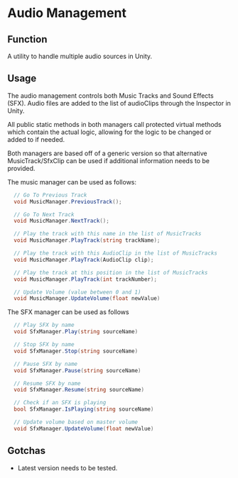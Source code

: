 # Audio Management
## Function
A utility to handle multiple audio sources in Unity.

## Usage
The audio management controls both Music Tracks and Sound Effects (SFX). Audio files are added to the list of audioClips through the Inspector in Unity.

All public static methods in both managers call protected virtual methods which contain the actual logic, allowing for the logic to be changed or added to if needed.

Both managers are based off of a generic version so that alternative MusicTrack/SfxClip can be used if additional information needs to be provided.

The music manager can be used as follows:
```c#
  // Go To Previous Track
  void MusicManager.PreviousTrack();

  // Go To Next Track
  void MusicManager.NextTrack();

  // Play the track with this name in the list of MusicTracks
  void MusicManager.PlayTrack(string trackName);

  // Play the track with this AudioClip in the list of MusicTracks
  void MusicManager.PlayTrack(AudioClip clip);

  // Play the track at this position in the list of MusicTracks
  void MusicManager.PlayTrack(int trackNumber);

  // Update Volume (value between 0 and 1)
  void MusicManager.UpdateVolume(float newValue)
```

The SFX manager can be used as follows
```c#
  // Play SFX by name
  void SfxManager.Play(string sourceName)

  // Stop SFX by name
  void SfxManager.Stop(string sourceName)

  // Pause SFX by name
  void SfxManager.Pause(string sourceName)

  // Resume SFX by name
  void SfxManager.Resume(string sourceName)

  // Check if an SFX is playing
  bool SfxManager.IsPlaying(string sourceName)

  // Update volume based on master volume
  void SfxManager.UpdateVolume(float newValue)
```

## Gotchas
- Latest version needs to be tested.